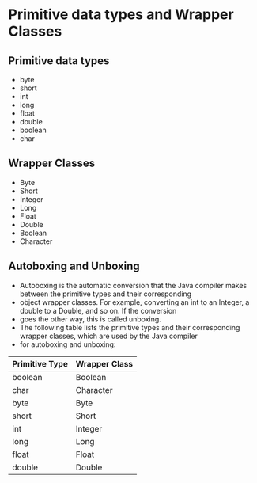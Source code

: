 # Primitive data types and Wrapper Classes

## Primitive data types

- byte
- short
- int
- long
- float
- double
- boolean
- char

## Wrapper Classes

- Byte
- Short
- Integer
- Long
- Float
- Double
- Boolean
- Character

## Autoboxing and Unboxing

- Autoboxing is the automatic conversion that the Java compiler makes between the primitive types and their corresponding 
- object wrapper classes. For example, converting an int to an Integer, a double to a Double, and so on. If the conversion 
- goes the other way, this is called unboxing.
- The following table lists the primitive types and their corresponding wrapper classes, which are used by the Java compiler
- for autoboxing and unboxing:

| Primitive Type | Wrapper Class |
| -------------- | ------------- |
| boolean        | Boolean       |
| char           | Character     |
| byte           | Byte          |
| short          | Short         |
| int            | Integer       |
| long           | Long          |
| float          | Float         |
| double         | Double        |

